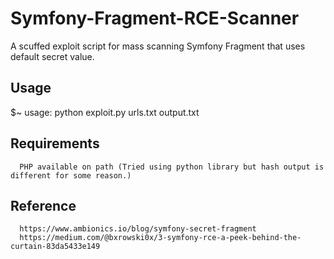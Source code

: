 # Symfony-Fragment-RCE-Scanner
A scuffed exploit script for mass scanning Symfony Fragment that uses default secret value.

## Usage

 $~ usage: python exploit.py urls.txt output.txt

## Requirements

      PHP available on path (Tried using python library but hash output is different for some reason.)

## Reference

      https://www.ambionics.io/blog/symfony-secret-fragment
      https://medium.com/@bxrowski0x/3-symfony-rce-a-peek-behind-the-curtain-83da5433e149
